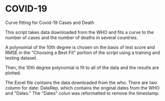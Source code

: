 # COVID-19
Curve fitting for Covid-19 Cases and Death

This script takes data downloaded from the WHO and fits a curve to the number of cases and the number of deaths in several countries. 

A polynomial of the 10th degree is chosen on the basis of test score and RMSE in the "Choosing a Best Fit" portion of the script using a training and testing dataset.


Then, the 10th degree polynomial is fit to all of the data and the results are plotted.


The Excel file contains the data downloaded from the who. There are two column for date: DateRep, which contains the original dates from the WHO and "Dates." The "Dates" colun was reformatted to remove the timestamp.  
